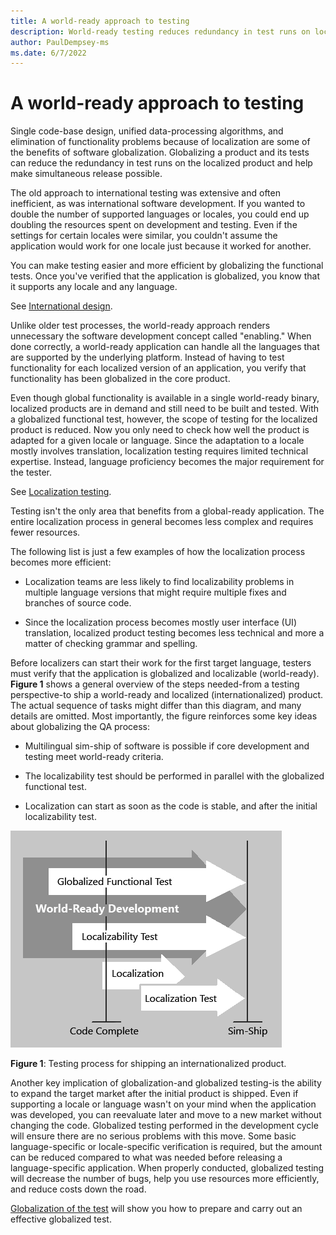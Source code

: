 ```yaml
---
title: A world-ready approach to testing
description: World-ready testing reduces redundancy in test runs on localized products and helps make simultaneous release possible.
author: PaulDempsey-ms
ms.date: 6/7/2022
---
```


# A world-ready approach to testing

Single code-base design, unified data-processing algorithms, and elimination of functionality problems because of localization are some of the benefits of software globalization.
Globalizing a product and its tests can reduce the redundancy in test runs on the localized product and help make simultaneous release possible.

The old approach to international testing was extensive and often inefficient, as was international software development.
If you wanted to double the number of supported languages or locales, you could end up doubling the resources spent on development and testing.
Even if the settings for certain locales were similar, you couldn't assume the application would work for one locale just because it worked for another.

You can make testing easier and more efficient by globalizing the functional tests.
Once you've verified that the application is globalized, you know that it supports any locale and any language.

See [International design](../methodology/international-design.md).

Unlike older test processes, the world-ready approach renders unnecessary the software development concept called "enabling."
When done correctly, a world-ready application can handle all the languages that are supported by the underlying platform.
Instead of having to test functionality for each localized version of an application, you verify that functionality has been globalized in the core product.

Even though global functionality is available in a single world-ready binary, localized products are in demand and still need to be built and tested.
With a globalized functional test, however, the scope of testing for the localized product is reduced.
Now you only need to check how well the product is adapted for a given locale or language.
Since the adaptation to a locale mostly involves translation, localization testing requires limited technical expertise.
Instead, language proficiency becomes the major requirement for the tester.

See [Localization testing](localization-testing.md).

Testing isn't the only area that benefits from a global-ready application.
The entire localization process in general becomes less complex and requires fewer resources.

The following list is just a few examples of how the localization process becomes more efficient:

- Localization teams are less likely to find localizability problems in multiple language versions that might require multiple fixes and branches of source code.

- Since the localization process becomes mostly user interface (UI) translation, localized product testing becomes less technical and more a matter of checking grammar and spelling.

Before localizers can start their work for the first target language, testers must verify that the application is globalized and localizable (world-ready).
**Figure 1** shows a general overview of the steps needed-from a testing perspective-to ship a world-ready and localized (internationalized) product.
The actual sequence of tasks might differ than this diagram, and many details are omitted.
Most importantly, the figure reinforces some key ideas about globalizing the QA process:

- Multilingual sim-ship of software is possible if core development and testing meet world-ready criteria.

- The localizability test should be performed in parallel with the globalized functional test.

- Localization can start as soon as the code is stable, and after the initial localizability test.

![Testing process for an internationalized product](./images/testing-approach.jpg)

**Figure 1**: Testing process for shipping an internationalized product.

Another key implication of globalization-and globalized testing-is the ability to expand the target market after the initial product is shipped.
Even if supporting a locale or language wasn't on your mind when the application was developed, you can reevaluate later and move to a new market without changing the code.
Globalized testing performed in the development cycle will ensure there are no serious problems with this move.
Some basic language-specific or locale-specific verification is required, but the amount can be reduced compared to what was needed before releasing a language-specific application.
When properly conducted, globalized testing will decrease the number of bugs, help you use resources more efficiently, and reduce costs down the road.

[Globalization of the test](globalize-the-test.md) will show you how to prepare and carry out an effective globalized test.
